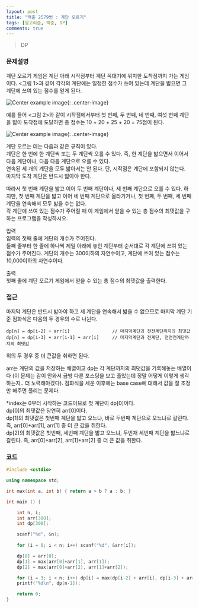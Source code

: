 ```yaml
---
layout: post
title: "백준 2579번 : 계단 오르기"
tags: [알고리즘, 백준, DP]
comments: true
---
```


> DP  

### 문제설명  
계단 오르기 게임은 계단 아래 시작점부터 계단 꼭대기에 위치한 도착점까지 가는 게임이다. <그림 1>과 같이 각각의 계단에는 일정한 점수가 쓰여 있는데 계단을 밟으면 그 계단에 쓰여 있는 점수를 얻게 된다.  

![Center example image](https://user-images.githubusercontent.com/35067611/65386469-108c7d00-dd77-11e9-9697-d1eaf8f94de5.png "Center"){: .center-image}  

예를 들어 <그림 2>와 같이 시작점에서부터 첫 번째, 두 번째, 네 번째, 여섯 번째 계단을 밟아 도착점에 도달하면 총 점수는 10 + 20 + 25 + 20 = 75점이 된다.  

![Center example image](https://user-images.githubusercontent.com/35067611/65386487-4cbfdd80-dd77-11e9-90c9-254940f7d245.png "Center"){: .center-image}  

계단 오르는 데는 다음과 같은 규칙이 있다.  
계단은 한 번에 한 계단씩 또는 두 계단씩 오를 수 있다. 즉, 한 계단을 밟으면서 이어서 다음 계단이나, 다음 다음 계단으로 오를 수 있다.  
연속된 세 개의 계단을 모두 밟아서는 안 된다. 단, 시작점은 계단에 포함되지 않는다.  
마지막 도착 계단은 반드시 밟아야 한다.  

따라서 첫 번째 계단을 밟고 이어 두 번째 계단이나, 세 번째 계단으로 오를 수 있다. 하지만, 첫 번째 계단을 밟고 이어 네 번째 계단으로 올라가거나, 첫 번째, 두 번째, 세 번째 계단을 연속해서 모두 밟을 수는 없다.  
각 계단에 쓰여 있는 점수가 주어질 때 이 게임에서 얻을 수 있는 총 점수의 최댓값을 구하는 프로그램을 작성하시오.  

입력  
입력의 첫째 줄에 계단의 개수가 주어진다.  
둘째 줄부터 한 줄에 하나씩 제일 아래에 놓인 계단부터 순서대로 각 계단에 쓰여 있는 점수가 주어진다. 계단의 개수는 300이하의 자연수이고, 계단에 쓰여 있는 점수는 10,000이하의 자연수이다.  

출력  
첫째 줄에 계단 오르기 게임에서 얻을 수 있는 총 점수의 최댓값을 출력한다.  

### 접근  
마지막 계단은 반드시 밟아야 하고 세 계단을 연속해서 밟을 수 없으므로 마지막 계단 기준 점화식은 다음의 두 경우의 수로 나뉜다.  
~~~
dp[n] = dp[i-2] + arr[i]                // 마지막계단과 전전계단까지의 최댓값
dp[n] = dp[i-3] + arr[i-1] + arr[i]     // 마지막계단과 전계단, 전전전계단까지의 최댓값
~~~
위의 두 경우 중 더 큰값을 취하면 된다.  

arr는 계단의 값을 저장하는 배열이고 dp는 각 계단까지의 최댓값을 기록해놓는 배열이다 (이 문제는 감이 안와서 금방 다른 포스팅을 보고 풀었는데 정말 어떻게 이렇게 생각하는지.. 더 노력해야겠다). 점화식을 세운 이후에는 base case에 대해서 값을 잘 조정만 해주면 풀리는 문제다.  

*index는 0부터 시작하는 코드이므로 첫 계단이 dp[0]이다.  
dp[0]의 최댓값은 당연히 arr[0]이다.  
dp[1]의 최댓값은 첫번째 계단을 밟고 오느냐, 바로 두번째 계단으로 오느냐로 갈린다. 즉, arr[0]+arr[1], arr[1] 중 더 큰 값을 취한다.  
dp[2]의 최댓값은 첫번째, 세번째 계단을 밟고 오느냐, 두번재 세번째 계단을 밟느냐로 갈린다. 즉, arr[0]+arr[2], arr[1]+arr[2] 중 더 큰 값을 취한다.  

### 코드  
~~~c++
#include <cstdio>

using namespace std;

int max(int a, int b) { return a > b ? a : b; }

int main () {

    int n, i;
    int arr[300];
    int dp[300];

    scanf("%d", &n);
    
    for (i = 0; i < n; i++) scanf("%d", &arr[i]);

    dp[0] = arr[0];
    dp[1] = max(arr[0]+arr[1], arr[1]);
    dp[2] = max(arr[0]+arr[2], arr[1]+arr[2]);

    for (i = 3; i < n; i++) dp[i] = max(dp[i-2] + arr[i], dp[i-3] + arr[i-1] + arr[i]);
    printf("%d\n", dp[n-1]);

    return 0;
}
~~~
